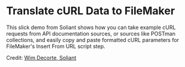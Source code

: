 # Translate cURL Data to FileMaker
This slick demo from Soliant shows how you can take example cURL requests from API documentation sources, or sources like POSTman collections, and easily copy and paste formatted cURL parameters for FileMaker's Insert From URL script step.

Credit: [Wim Decorte, Soliant](https://www.soliantconsulting.com/blog/translating-auto-generated-curl-to-filemaker-curl/)